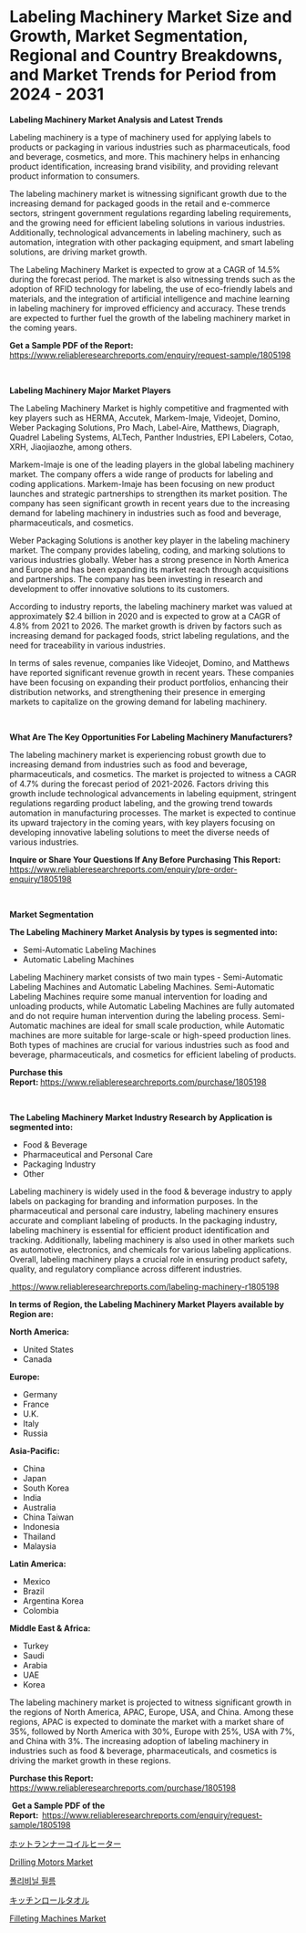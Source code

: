 <p><h1>Labeling Machinery Market Size and Growth, Market Segmentation, Regional and Country Breakdowns, and Market Trends for Period from 2024 -  2031</h1></p><p><strong>Labeling Machinery Market Analysis and Latest Trends</strong></p>
<p><p>Labeling machinery is a type of machinery used for applying labels to products or packaging in various industries such as pharmaceuticals, food and beverage, cosmetics, and more. This machinery helps in enhancing product identification, increasing brand visibility, and providing relevant product information to consumers.</p><p>The labeling machinery market is witnessing significant growth due to the increasing demand for packaged goods in the retail and e-commerce sectors, stringent government regulations regarding labeling requirements, and the growing need for efficient labeling solutions in various industries. Additionally, technological advancements in labeling machinery, such as automation, integration with other packaging equipment, and smart labeling solutions, are driving market growth.</p><p>The Labeling Machinery Market is expected to grow at a CAGR of 14.5% during the forecast period. The market is also witnessing trends such as the adoption of RFID technology for labeling, the use of eco-friendly labels and materials, and the integration of artificial intelligence and machine learning in labeling machinery for improved efficiency and accuracy. These trends are expected to further fuel the growth of the labeling machinery market in the coming years.</p></p>
<p><strong>Get a Sample PDF of the Report:&nbsp;</strong> <a href="https://www.reliableresearchreports.com/enquiry/request-sample/1805198">https://www.reliableresearchreports.com/enquiry/request-sample/1805198</a></p>
<p>&nbsp;</p>
<p><strong>Labeling Machinery Major Market Players</strong></p>
<p><p>The Labeling Machinery Market is highly competitive and fragmented with key players such as HERMA, Accutek, Markem-Imaje, Videojet, Domino, Weber Packaging Solutions, Pro Mach, Label-Aire, Matthews, Diagraph, Quadrel Labeling Systems, ALTech, Panther Industries, EPI Labelers, Cotao, XRH, Jiaojiaozhe, among others.</p><p>Markem-Imaje is one of the leading players in the global labeling machinery market. The company offers a wide range of products for labeling and coding applications. Markem-Imaje has been focusing on new product launches and strategic partnerships to strengthen its market position. The company has seen significant growth in recent years due to the increasing demand for labeling machinery in industries such as food and beverage, pharmaceuticals, and cosmetics.</p><p>Weber Packaging Solutions is another key player in the labeling machinery market. The company provides labeling, coding, and marking solutions to various industries globally. Weber has a strong presence in North America and Europe and has been expanding its market reach through acquisitions and partnerships. The company has been investing in research and development to offer innovative solutions to its customers.</p><p>According to industry reports, the labeling machinery market was valued at approximately $2.4 billion in 2020 and is expected to grow at a CAGR of 4.8% from 2021 to 2026. The market growth is driven by factors such as increasing demand for packaged foods, strict labeling regulations, and the need for traceability in various industries.</p><p>In terms of sales revenue, companies like Videojet, Domino, and Matthews have reported significant revenue growth in recent years. These companies have been focusing on expanding their product portfolios, enhancing their distribution networks, and strengthening their presence in emerging markets to capitalize on the growing demand for labeling machinery.</p></p>
<p>&nbsp;</p>
<p><strong>What Are The Key Opportunities For Labeling Machinery Manufacturers?</strong></p>
<p><p>The labeling machinery market is experiencing robust growth due to increasing demand from industries such as food and beverage, pharmaceuticals, and cosmetics. The market is projected to witness a CAGR of 4.7% during the forecast period of 2021-2026. Factors driving this growth include technological advancements in labeling equipment, stringent regulations regarding product labeling, and the growing trend towards automation in manufacturing processes. The market is expected to continue its upward trajectory in the coming years, with key players focusing on developing innovative labeling solutions to meet the diverse needs of various industries.</p></p>
<p><strong>Inquire or Share Your Questions If Any Before Purchasing This Report:</strong> <a href="https://www.reliableresearchreports.com/enquiry/pre-order-enquiry/1805198">https://www.reliableresearchreports.com/enquiry/pre-order-enquiry/1805198</a></p>
<p>&nbsp;</p>
<p><strong>Market Segmentation</strong></p>
<p><strong>The Labeling Machinery Market Analysis by types is segmented into:</strong></p>
<p><ul><li>Semi-Automatic Labeling Machines</li><li>Automatic Labeling Machines</li></ul></p>
<p><p>Labeling Machinery market consists of two main types - Semi-Automatic Labeling Machines and Automatic Labeling Machines. Semi-Automatic Labeling Machines require some manual intervention for loading and unloading products, while Automatic Labeling Machines are fully automated and do not require human intervention during the labeling process. Semi-Automatic machines are ideal for small scale production, while Automatic machines are more suitable for large-scale or high-speed production lines. Both types of machines are crucial for various industries such as food and beverage, pharmaceuticals, and cosmetics for efficient labeling of products.</p></p>
<p><strong>Purchase this Report:&nbsp;</strong><a href="https://www.reliableresearchreports.com/purchase/1805198">https://www.reliableresearchreports.com/purchase/1805198</a></p>
<p>&nbsp;</p>
<p><strong>The Labeling Machinery Market Industry Research by Application is segmented into:</strong></p>
<p><ul><li>Food & Beverage</li><li>Pharmaceutical and Personal Care</li><li>Packaging Industry</li><li>Other</li></ul></p>
<p><p>Labeling machinery is widely used in the food & beverage industry to apply labels on packaging for branding and information purposes. In the pharmaceutical and personal care industry, labeling machinery ensures accurate and compliant labeling of products. In the packaging industry, labeling machinery is essential for efficient product identification and tracking. Additionally, labeling machinery is also used in other markets such as automotive, electronics, and chemicals for various labeling applications. Overall, labeling machinery plays a crucial role in ensuring product safety, quality, and regulatory compliance across different industries.</p></p>
<p><a href="https://www.reliableresearchreports.com/labeling-machinery-r1805198">&nbsp;https://www.reliableresearchreports.com/labeling-machinery-r1805198</a></p>
<p><strong>In terms of Region, the Labeling Machinery Market Players available by Region are:</strong></p>
<p>
    <p> <strong> North America: </strong>
        <ul>
            <li>United States</li>
            <li>Canada</li>
        </ul>
        </p> 
    <p> <strong> Europe: </strong>
        <ul>
            <li>Germany</li>
            <li>France</li>
            <li>U.K.</li>
            <li>Italy</li>
            <li>Russia</li>
        </ul>
        </p> 
    <p> <strong> Asia-Pacific: </strong>
        <ul>
            <li>China</li>
            <li>Japan</li>
            <li>South Korea</li>
            <li>India</li>
            <li>Australia</li>
            <li>China Taiwan</li>
            <li>Indonesia</li>
            <li>Thailand</li>
            <li>Malaysia</li>
        </ul>
        </p> 
    <p> <strong> Latin America: </strong>
        <ul>
            <li>Mexico</li>
            <li>Brazil</li>
            <li>Argentina Korea</li>
            <li>Colombia</li>
        </ul>
        </p> 
    <p> <strong> Middle East & Africa: </strong>
        <ul>
            <li>Turkey</li>
            <li>Saudi</li>
            <li>Arabia</li>
            <li>UAE</li>
            <li>Korea</li>
        </ul>
    </p>
    </p>
<p><p>The labeling machinery market is projected to witness significant growth in the regions of North America, APAC, Europe, USA, and China. Among these regions, APAC is expected to dominate the market with a market share of 35%, followed by North America with 30%, Europe with 25%, USA with 7%, and China with 3%. The increasing adoption of labeling machinery in industries such as food & beverage, pharmaceuticals, and cosmetics is driving the market growth in these regions.</p></p>
<p><strong>Purchase this Report: </strong><a href="https://www.reliableresearchreports.com/purchase/1805198">https://www.reliableresearchreports.com/purchase/1805198</a></p>
<p>&nbsp;<strong>Get a Sample PDF of the Report:&nbsp;&nbsp;</strong><a href="https://www.reliableresearchreports.com/enquiry/request-sample/1805198">https://www.reliableresearchreports.com/enquiry/request-sample/1805198</a></p>
<p><strong></strong></p>
<p><p><a href="https://medium.com/@dfs4ff/%E5%9C%B0%E5%9F%9F-%E3%82%BF%E3%82%A4%E3%83%97-500%E5%BA%A6%E6%9C%AA%E6%BA%80-500%E5%BA%A6%E4%BB%A5%E4%B8%8A-%E3%81%8A%E3%82%88%E3%81%B3%E3%82%A2%E3%83%97%E3%83%AA%E3%82%B1%E3%83%BC%E3%82%B7%E3%83%A7%E3%83%B3-%E5%8C%96%E5%AD%A6-%E5%8C%85%E8%A3%85-%E8%87%AA%E5%8B%95%E8%BB%8A-%E3%81%9D%E3%81%AE%E4%BB%96-%E3%81%AB%E3%82%88%E3%82%8B%E3%82%B0%E3%83%AD%E3%83%BC%E3%83%90%E3%83%AB%E3%83%9B%E3%83%83%E3%83%88%E3%83%A9%E3%83%B3%E3%83%8A%E3%83%BC%E3%82%B3%E3%82%A4%E3%83%AB%E3%83%92%E3%83%BC%E3%82%BF%E3%83%BC%E5%B8%82%E5%A0%B4%E3%81%AE%E3%83%88%E3%83%AC%E3%83%B3%E3%83%89%E3%81%A8%E6%88%90%E9%95%B7%E6%A9%9F%E4%BC%9A%E3%81%AE%E8%A9%95%E4%BE%A1-0cc83cbbfee9">ホットランナーコイルヒーター</a></p><p><a href="https://github.com/kimjmgeh81/Market-Research-Report-List-1/blob/main/drilling-motors-market.md">Drilling Motors Market</a></p><p><a href="https://github.com/plelbej847484502/Market-Research-Report-List-3/blob/main/192025669016.md">폴리비닐 필름</a></p><p><a href="https://github.com/NikitaBruen/Market-Research-Report-List-2/blob/main/175135254107.md">キッチンロールタオル</a></p><p><a href="https://github.com/claudianurdin/Market-Research-Report-List-1/blob/main/filleting-machines-market.md">Filleting Machines Market</a></p></p>